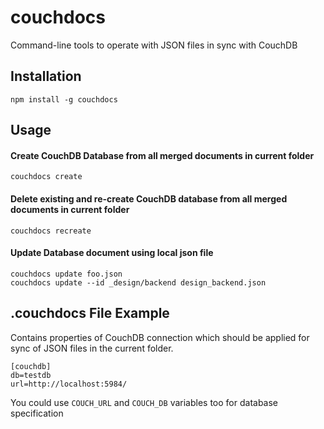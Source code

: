 # couchdocs
Command-line tools to operate with JSON files in sync with CouchDB

## Installation
```
npm install -g couchdocs
```

## Usage

#### Create CouchDB Database from all merged documents in current folder
```
couchdocs create
```

#### Delete existing and re-create CouchDB database from all merged documents in current folder
```
couchdocs recreate
```

#### Update Database document using local json file
```
couchdocs update foo.json
couchdocs update --id _design/backend design_backend.json
```
## .couchdocs File Example
Contains properties of CouchDB connection which should be applied for sync of JSON files in the current folder.
```
[couchdb]
db=testdb
url=http://localhost:5984/
```

You could use `COUCH_URL` and `COUCH_DB` variables too for database specification